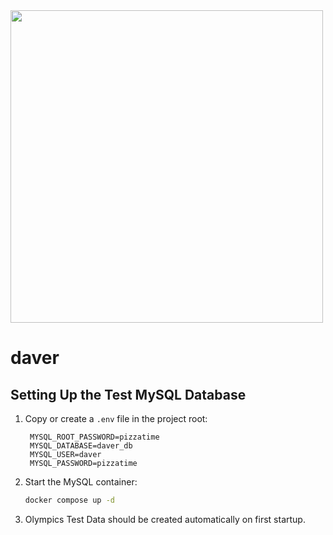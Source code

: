 <img src="https://github.com/user-attachments/assets/560aed51-cc84-457d-b928-484b6c1d060f" width="500" height="500"/>

# daver

## Setting Up the Test MySQL Database

1. Copy or create a `.env` file in the project root:
   ```env
    MYSQL_ROOT_PASSWORD=pizzatime
    MYSQL_DATABASE=daver_db
    MYSQL_USER=daver
    MYSQL_PASSWORD=pizzatime
   
2. Start the MySQL container:
   ```bash
   docker compose up -d
   ```
3. Olympics Test Data should be created automatically on first startup.